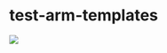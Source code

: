 # test-arm-templates


<a href="https://portal.azure.com/#create/Microsoft.Template/uri/https%3A%2F%2Fraw.githubusercontent.com%2Fwearestrom%2Ftest-arm-templates%2Fmain%2Fdeploy.json" target="_blank"><img src="https://azuredeploy.net/deploybutton.png"/></a>
